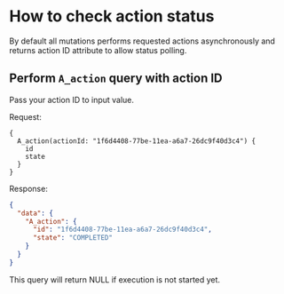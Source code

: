 # How to check action status

By default all mutations performs requested actions asynchronously and returns action ID attribute to allow status polling.

## Perform `A_action` query with action ID

Pass your action ID to input value.

Request:
```
{
  A_action(actionId: "1f6d4408-77be-11ea-a6a7-26dc9f40d3c4") {
    id
    state
  }
}
```

Response:
```json
{
  "data": {
    "A_action": {
      "id": "1f6d4408-77be-11ea-a6a7-26dc9f40d3c4",
      "state": "COMPLETED"
    }
  }
}
```

This query will return NULL if execution is not started yet.
